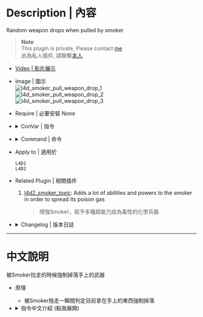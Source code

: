 # Description | 內容
Random weapon drops when pulled by smoker

> __Note__ <br/>
This plugin is private, Please contact [me](https://github.com/fbef0102/Game-Private_Plugin#私人插件列表-private-plugins-list)<br/>
此為私人插件, 請聯繫[本人](https://github.com/fbef0102/Game-Private_Plugin#私人插件列表-private-plugins-list)

* [Video | 影片展示](https://youtu.be/FWDx7Tge86M)

* Image | 圖示
	<br/>![l4d_smoker_pull_weapon_drop_1](image/l4d_smoker_pull_weapon_drop_1.gif)
	<br/>![l4d_smoker_pull_weapon_drop_2](image/l4d_smoker_pull_weapon_drop_2.gif)
	<br/>![l4d_smoker_pull_weapon_drop_3](image/l4d_smoker_pull_weapon_drop_3.gif)

* Require | 必要安裝
	None

* <details><summary>ConVar | 指令</summary>

	* cfg/sourcemod/l4d_smoker_pull_weapon_drop.cfg
		```php
		// 0=Plugin off, 1=Plugin on.
		l4d_smoker_pull_weapon_drop_enable "1"

		// Drop survivor weapon when 0=Grabbed, 1=Pulled.
		l4d_smoker_pull_weapon_drop_type "0"

		// Which weapon drpps 0=Current, 1=Random slot.
		l4d_smoker_pull_weapon_drop_which "0"

		// Probability to drop weapon.
		l4d_smoker_pull_weapon_drop_probability "100"
		```
</details>

* <details><summary>Command | 命令</summary>
	
	None
</details>

* Apply to | 適用於
	```
	L4D1
	L4D2
	```

* Related Plugin | 相關插件
	1. [l4d2_smoker_toxic](/Plugin_插件/Smoker_舌頭/l4d2_smoker_toxic): Adds a lot of abilities and powers to the smoker in order to spread its poison gas
		> 增強Smoker，賦予多種超能力成為毒性的化學兵器

* <details><summary>Changelog | 版本日誌</summary>

	* v1.0
		* Initial Release
</details>

- - - -
# 中文說明
被Smoker拉走的時候強制掉落手上的武器

* 原理
	* 被Smoker拖走一瞬間判定目前拿在手上的東西強制掉落

* <details><summary>指令中文介紹 (點我展開)</summary>

	* cfg/sourcemod/l4d_smoker_pull_weapon_drop.cfg
		```php
		// 0=關閉插件, 1=啟動插件
		l4d_smoker_pull_weapon_drop_enable "1"

		// 0=被舌頭抓住時掉落武器 (這時候人類還能開槍還擊), 1=被舌頭拖走時掉落武器.
		l4d_smoker_pull_weapon_drop_type "0"

		// 0=目前的武器掉落, 1=身上隨機的欄位武器或物品掉落.
		l4d_smoker_pull_weapon_drop_which "0"

		// 掉落機率 [1-100]%
		l4d_smoker_pull_weapon_drop_probability "100"
		```
</details>